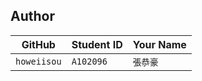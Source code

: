 ## Author
| GitHub | Student ID | Your Name |
| ----------- | --- | --- |
| `howeiisou` | `A102096` | `張恭豪` |
